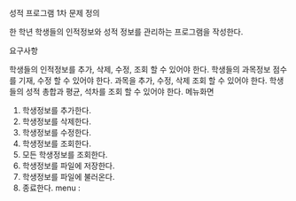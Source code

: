 성적 프로그램 1차
문제 정의

한 학년 학생들의 인적정보와 성적 정보를 관리하는 프로그램을 작성한다.

요구사항

학생들의 인적정보를 추가, 삭제, 수정, 조회 할 수 있어야 한다.
학생들의 과목정보 점수를 기재, 수정 할 수 있어야 한다.
과목을 추가, 수정, 삭제 조회 할 수 있어야 한다.
학생들의 성적 총합과 평균, 석차를 조회 할 수 있어야 한다.
메뉴화면

1. 학생정보를 추가한다.
2. 학생정보를 삭제한다.
3. 학생정보를 수정한다.
4. 학생정보를 조회한다.
5. 모든 학생정보를 조회한다.
6. 학생정보를 파일에 저장한다.
7. 학생정보를 파일에 불러온다.
0. 종료한다.
menu : 
